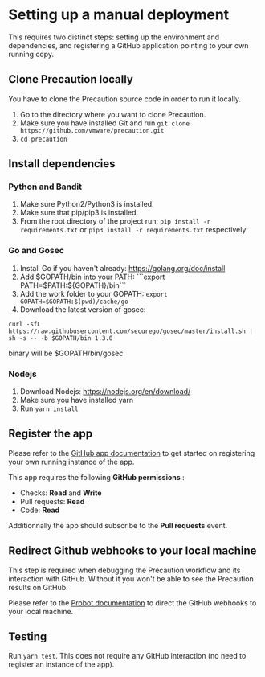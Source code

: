 <!--
    Copyright 2019 VMware, Inc.
    SPDX-License-Identifier: BSD-2-Clause
-->

# Setting up a manual deployment

This requires two distinct steps: setting up the environment and dependencies, and registering a GitHub application pointing to your own running copy.

## Clone Precaution locally

You have to clone the Precaution source code in order to run it locally.

1. Go to the directory where you want to clone Precaution.
2. Make sure you have installed Git and run ```git clone https://github.com/vmware/precaution.git```
3. ``cd precaution``

## Install dependencies

### Python and Bandit

1. Make sure Python2/Python3 is installed.
2. Make sure that pip/pip3 is installed.
3. From the root directory of the project run:
```pip install -r requirements.txt``` or
```pip3 install -r requirements.txt``` respectively

### Go and Gosec

1. Install Go if you haven't already: https://golang.org/doc/install
2. Add $GOPATH/bin into your PATH:
```export PATH=$PATH:${GOPATH}/bin```
3. Add the work folder to your GOPATH:
```export GOPATH=$GOPATH:$(pwd)/cache/go```
4. Download the latest version of gosec:

```
curl -sfL https://raw.githubusercontent.com/securego/gosec/master/install.sh | sh -s -- -b $GOPATH/bin 1.3.0
```
binary will be $GOPATH/bin/gosec

### Nodejs

1. Download Nodejs: https://nodejs.org/en/download/
2. Make sure you have installed yarn
3. Run ```yarn install```

## Register the app

Please refer to the [GitHub app documentation](https://developer.github.com/apps/building-your-first-github-app/#one-time-setup) to get started on registering your own running instance of the app.

This app requires the following **GitHub permissions** :
* Checks: **Read** and **Write**
* Pull requests: **Read**
* Code: **Read**

Additionnally the app should subscribe to the **Pull requests** event.

## Redirect Github webhooks to your local machine

This step is required when debugging the Precaution workflow and its interaction with GitHub.
Without it you won't be able to see the Precaution results on GitHub.

Please refer to the [Probot documentation](https://probot.github.io/docs/development/#configuring-a-github-app)
to direct the GitHub webhooks to your local machine.

## Testing

Run ```yarn test```. This does not require any GitHub interaction (no need to register an instance of the app).